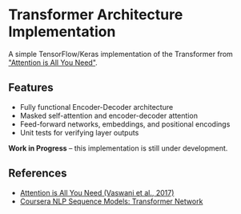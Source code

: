 # Transformer Architecture Implementation

A simple TensorFlow/Keras implementation of the Transformer from ["Attention is All You Need"](https://arxiv.org/abs/1706.03762).

## Features

- Fully functional Encoder-Decoder architecture
- Masked self-attention and encoder-decoder attention
- Feed-forward networks, embeddings, and positional encodings
- Unit tests for verifying layer outputs

**Work in Progress** – this implementation is still under development.

## References

- [Attention is All You Need (Vaswani et al., 2017)](https://arxiv.org/abs/1706.03762)
- [Coursera NLP Sequence Models: Transformer Network](https://www.coursera.org/learn/nlp-sequence-models/lecture/Kf5Y3/transformer-network)

